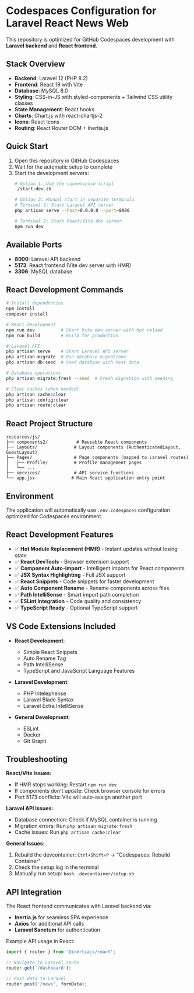 # Codespaces Configuration for Laravel React News Web

This repository is optimized for GitHub Codespaces development with **Laravel backend** and **React frontend**.

## Stack Overview

- **Backend**: Laravel 12 (PHP 8.2)
- **Frontend**: React 19 with Vite
- **Database**: MySQL 8.0
- **Styling**: CSS-in-JS with styled-components + Tailwind CSS utility classes
- **State Management**: React hooks
- **Charts**: Chart.js with react-chartjs-2
- **Icons**: React Icons
- **Routing**: React Router DOM + Inertia.js

## Quick Start

1. Open this repository in GitHub Codespaces
2. Wait for the automatic setup to complete
3. Start the development servers:
   ```bash
   # Option 1: Use the convenience script
   ./start-dev.sh
   
   # Option 2: Manual start in separate terminals
   # Terminal 1: Start Laravel API server
   php artisan serve --host=0.0.0.0 --port=8000
   
   # Terminal 2: Start React/Vite dev server
   npm run dev
   ```

## Available Ports

- **8000**: Laravel API backend
- **5173**: React frontend (Vite dev server with HMR)
- **3306**: MySQL database

## React Development Commands

```bash
# Install dependencies
npm install
composer install

# React development
npm run dev          # Start Vite dev server with hot reload
npm run build        # Build for production

# Laravel API
php artisan serve    # Start Laravel API server
php artisan migrate  # Run database migrations
php artisan db:seed  # Seed database with test data

# Database operations
php artisan migrate:fresh --seed  # Fresh migration with seeding

# Clear caches (when needed)
php artisan cache:clear
php artisan config:clear
php artisan route:clear
```

## React Project Structure

```
resources/js/
├── components2/           # Reusable React components
├── Layouts/              # Layout components (AuthenticatedLayout, GuestLayout)
├── Pages/                # Page components (mapped to Laravel routes)
│   ├── Profile/          # Profile management pages
│   └── ...
├── services/             # API service functions
└── app.jsx              # Main React application entry point
```

## Environment

The application will automatically use `.env.codespaces` configuration optimized for Codespaces environment.

## React Development Features

- ✅ **Hot Module Replacement (HMR)** - Instant updates without losing state
- ✅ **React DevTools** - Browser extension support
- ✅ **Component Auto-import** - Intelligent imports for React components
- ✅ **JSX Syntax Highlighting** - Full JSX support
- ✅ **React Snippets** - Code snippets for faster development
- ✅ **Auto Component Rename** - Rename components across files
- ✅ **Path IntelliSense** - Smart import path completion
- ✅ **ESLint Integration** - Code quality and consistency
- ✅ **TypeScript Ready** - Optional TypeScript support

## VS Code Extensions Included

- **React Development**:
  - Simple React Snippets
  - Auto Rename Tag
  - Path IntelliSense
  - TypeScript and JavaScript Language Features
  
- **Laravel Development**:
  - PHP Intelephense
  - Laravel Blade Syntax
  - Laravel Extra IntelliSense
  
- **General Development**:
  - ESLint
  - Docker
  - Git Graph

## Troubleshooting

**React/Vite Issues:**
- If HMR stops working: Restart `npm run dev`
- If components don't update: Check browser console for errors
- Port 5173 conflicts: Vite will auto-assign another port

**Laravel API Issues:**
- Database connection: Check if MySQL container is running
- Migration errors: Run `php artisan migrate:fresh`
- Cache issues: Run `php artisan cache:clear`

**General Issues:**
1. Rebuild the devcontainer: `Ctrl+Shift+P` → "Codespaces: Rebuild Container"
2. Check the setup log in the terminal
3. Manually run setup: `bash .devcontainer/setup.sh`

## API Integration

The React frontend communicates with Laravel backend via:
- **Inertia.js** for seamless SPA experience
- **Axios** for additional API calls
- **Laravel Sanctum** for authentication

Example API usage in React:
```javascript
import { router } from '@inertiajs/react';

// Navigate to Laravel route
router.get('/dashboard');

// Post data to Laravel
router.post('/news', formData);
```
